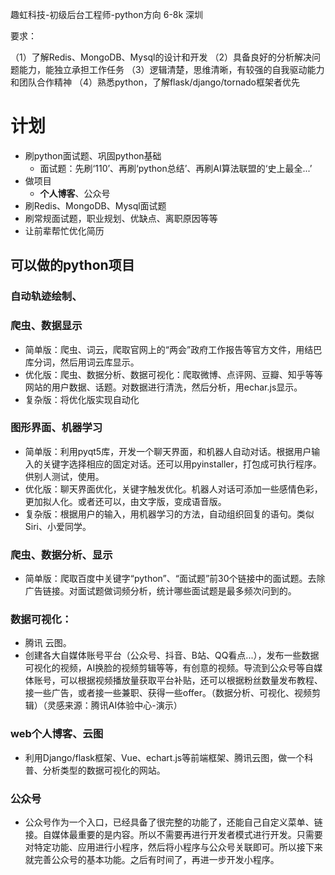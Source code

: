 趣虹科技-初级后台工程师-python方向  6-8k  深圳

要求：

（1）了解Redis、MongoDB、Mysql的设计和开发
（2）具备良好的分析解决问题能力，能独立承担工作任务
（3）逻辑清楚，思维清晰，有较强的自我驱动能力和团队合作精神
（4）熟悉python，了解flask/django/tornado框架者优先



# 计划

- 刷python面试题、巩固python基础
	- 面试题：先刷‘110’、再刷‘python总结’、再刷AI算法联盟的‘史上最全...’
- 做项目
	- **个人博客**、公众号
- 刷Redis、MongoDB、Mysql面试题
- 刷常规面试题，职业规划、优缺点、离职原因等等
- 让前辈帮忙优化简历



## 可以做的python项目
### 自动轨迹绘制、

### 爬虫、数据显示
- 简单版：爬虫、词云，爬取官网上的“两会”政府工作报告等官方文件，用结巴库分词，然后用词云库显示。
- 优化版：爬虫、数据分析、数据可视化：爬取微博、点评网、豆瓣、知乎等等网站的用户数据、话题。对数据进行清洗，然后分析，用echar.js显示。
- 复杂版：将优化版实现自动化


### 图形界面、机器学习
- 简单版：利用pyqt5库，开发一个聊天界面，和机器人自动对话。根据用户输入的关键字选择相应的固定对话。还可以用pyinstaller，打包成可执行程序。供别人测试，使用。
- 优化版：聊天界面优化，关键字触发优化。机器人对话可添加一些感情色彩，更加拟人化。或者还可以，由文字版，变成语音版。
- 复杂版：根据用户的输入，用机器学习的方法，自动组织回复的语句。类似Siri、小爱同学。

### 爬虫、数据分析、显示
- 简单版：爬取百度中关键字“python”、“面试题”前30个链接中的面试题。去除广告链接。对面试题做词频分析，统计哪些面试题是最多频次问到的。

### 数据可视化：
- 腾讯 云图。
- 创建各大自媒体账号平台（公众号、抖音、B站、QQ看点...），发布一些数据可视化的视频，AI换脸的视频剪辑等等，有创意的视频。导流到公众号等自媒体账号，可以根据视频播放量获取平台补贴，还可以根据粉丝数量发布教程、接一些广告，或者接一些兼职、获得一些offer。（数据分析、可视化、视频剪辑）（灵感来源：腾讯AI体验中心-演示）


### web个人博客、云图
- 利用Django/flask框架、Vue、echart.js等前端框架、腾讯云图，做一个科普、分析类型的数据可视化的网站。


### 公众号
- 公众号作为一个入口，已经具备了很完整的功能了，还能自己自定义菜单、链接。自媒体最重要的是内容。所以不需要再进行开发者模式进行开发。只需要对特定功能、应用进行小程序，然后将小程序与公众号关联即可。所以接下来就完善公众号的基本功能。之后有时间了，再进一步开发小程序。